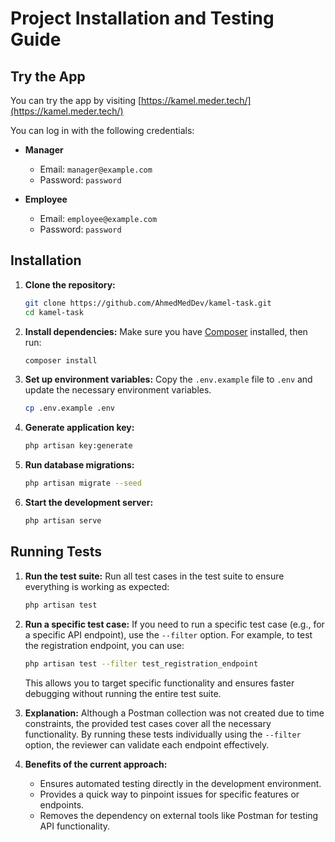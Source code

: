 # Project Installation and Testing Guide

## Try the App

You can try the app by visiting [https://kamel.meder.tech/](https://kamel.meder.tech/)

You can log in with the following credentials:

- **Manager**
    - Email: `manager@example.com`
    - Password: `password`

- **Employee**
    - Email: `employee@example.com`
    - Password: `password`

## Installation

1. **Clone the repository:**
    ```bash
    git clone https://github.com/AhmedMedDev/kamel-task.git
    cd kamel-task
    ```

2. **Install dependencies:**
    Make sure you have [Composer](https://getcomposer.org/) installed, then run:
    ```bash
    composer install
    ```

3. **Set up environment variables:**
    Copy the `.env.example` file to `.env` and update the necessary environment variables.
    ```bash
    cp .env.example .env
    ```

4. **Generate application key:**
    ```bash
    php artisan key:generate
    ```

5. **Run database migrations:**
    ```bash
    php artisan migrate --seed
    ```

6. **Start the development server:**
    ```bash
    php artisan serve
    ```

## Running Tests

1. **Run the test suite:**
    Run all test cases in the test suite to ensure everything is working as expected:
    ```bash
    php artisan test
    ```

2. **Run a specific test case:**
    If you need to run a specific test case (e.g., for a specific API endpoint), use the `--filter` option. For example, to test the registration endpoint, you can use:
    ```bash
    php artisan test --filter test_registration_endpoint
    ```

    This allows you to target specific functionality and ensures faster debugging without running the entire test suite.

3. **Explanation:**
    Although a Postman collection was not created due to time constraints, the provided test cases cover all the necessary functionality. By running these tests individually using the `--filter` option, the reviewer can validate each endpoint effectively.

4. **Benefits of the current approach:**
    - Ensures automated testing directly in the development environment.
    - Provides a quick way to pinpoint issues for specific features or endpoints.
    - Removes the dependency on external tools like Postman for testing API functionality.

